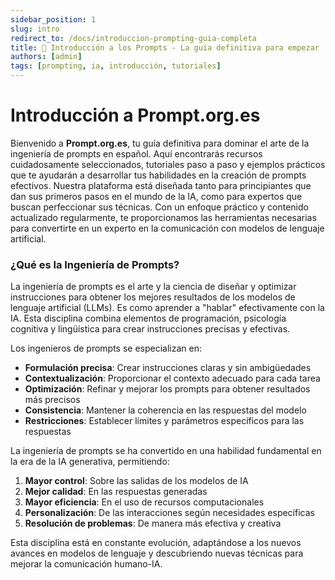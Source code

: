 ```yaml
---
sidebar_position: 1
slug: intro
redirect_to: /docs/introduccion-prompting-guia-completa
title: 🚀 Introducción a los Prompts - La guía definitiva para empezar
authors: [admin]
tags: [prompting, ia, introducción, tutoriales]
---
```


# Introducción a Prompt.org.es

Bienvenido a **Prompt.org.es**, tu guía definitiva para dominar el arte de la ingeniería de prompts en español. Aquí encontrarás recursos cuidadosamente seleccionados, tutoriales paso a paso y ejemplos prácticos que te ayudarán a desarrollar tus habilidades en la creación de prompts efectivos. Nuestra plataforma está diseñada tanto para principiantes que dan sus primeros pasos en el mundo de la IA, como para expertos que buscan perfeccionar sus técnicas. Con un enfoque práctico y contenido actualizado regularmente, te proporcionamos las herramientas necesarias para convertirte en un experto en la comunicación con modelos de lenguaje artificial.

### ¿Qué es la Ingeniería de Prompts?

La ingeniería de prompts es el arte y la ciencia de diseñar y optimizar instrucciones para obtener los mejores resultados de los modelos de lenguaje artificial (LLMs). Es como aprender a "hablar" efectivamente con la IA. Esta disciplina combina elementos de programación, psicología cognitiva y lingüística para crear instrucciones precisas y efectivas.

Los ingenieros de prompts se especializan en:

- **Formulación precisa**: Crear instrucciones claras y sin ambigüedades
- **Contextualización**: Proporcionar el contexto adecuado para cada tarea
- **Optimización**: Refinar y mejorar los prompts para obtener resultados más precisos
- **Consistencia**: Mantener la coherencia en las respuestas del modelo
- **Restricciones**: Establecer límites y parámetros específicos para las respuestas

La ingeniería de prompts se ha convertido en una habilidad fundamental en la era de la IA generativa, permitiendo:

1. **Mayor control**: Sobre las salidas de los modelos de IA
2. **Mejor calidad**: En las respuestas generadas
3. **Mayor eficiencia**: En el uso de recursos computacionales
4. **Personalización**: De las interacciones según necesidades específicas
5. **Resolución de problemas**: De manera más efectiva y creativa

Esta disciplina está en constante evolución, adaptándose a los nuevos avances en modelos de lenguaje y descubriendo nuevas técnicas para mejorar la comunicación humano-IA.
